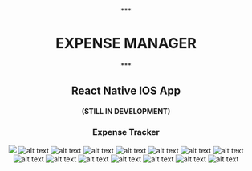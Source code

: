                                                
                          
<center>
 ***<H1> EXPENSE MANAGER </H1>***
 <H2>  React Native IOS App </H2>
<H4>  (STILL IN DEVELOPMENT) </H4>
  <H3> Expense Tracker </H3>

![](App/assets/PhotoApp/1_1.jpg)
![alt text](App/assets/PhotoApp/02.png ) 
![alt text](App/assets/PhotoApp/03.png)
![alt text](App/assets/PhotoApp/04.png)
![alt text](App/assets/PhotoApp/05.png)
![alt text](App/assets/PhotoApp/06.png)
![alt text](App/assets/PhotoApp/07.png)
![alt text](App/assets/PhotoApp/08.png)
![alt text](App/assets/PhotoApp/09.png)
![alt text](App/assets/PhotoApp/10.png)
![alt text](App/assets/PhotoApp/11.png)
![alt text](App/assets/PhotoApp/12.png)
![alt text](App/assets/PhotoApp/13.png)
![alt text](App/assets/PhotoApp/14.png)
![alt text](App/assets/PhotoApp/15.png)
</center>